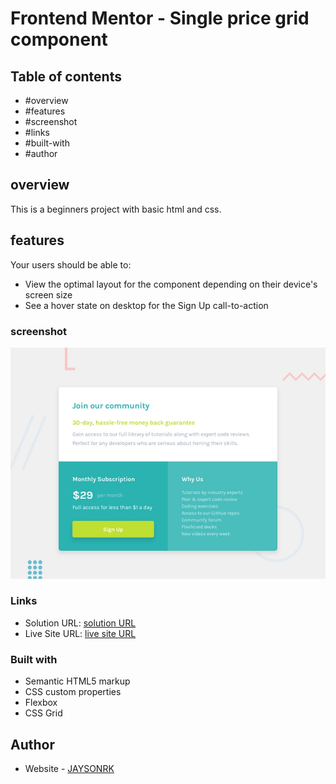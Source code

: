 # Frontend Mentor - Single price grid component

## Table of contents

  - #overview
  - #features
  - #screenshot
  - #links
  - #built-with
  - #author


## overview

This is a beginners project with basic html and css.


## features

Your users should be able to:

- View the optimal layout for the component depending on their device's screen size
- See a hover state on desktop for the Sign Up call-to-action


### screenshot
![Single price grid component](./design/desktop-preview.jpg)


### Links

- Solution URL: [solution URL](https://github.com/JAYSONRK/Single-price-grid-component)
- Live Site URL: [live site URL](https://jaysonrk.github.io/Single-price-grid-component/)


### Built with

- Semantic HTML5 markup
- CSS custom properties
- Flexbox
- CSS Grid

## Author

- Website - [JAYSONRK](https://jaysonrk.com/)


